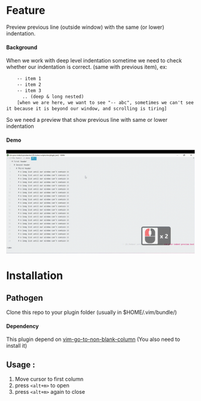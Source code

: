 # Feature
Preview previous line (outside window) with the same (or lower) indentation.

#### Background
When we work with deep level indentation sometime we need to check whether our indentation is correct. (same with previous item), ex:
```
    -- item 1
    -- item 2
    -- item 3
      .. (deep & long nested)
    [when we are here, we want to see "-- abc", sometimes we can't see it because it is beyond our window, and scrolling is tiring]
```
So we need a preview that show previous line with same or lower indentation

#### Demo
![Demo](docs/demo.gif)

# Installation
## Pathogen

Clone this repo to your plugin folder (usually in $HOME/.vim/bundle/)

#### Dependency
This plugin depend on [vim-go-to-non-blank-column](https://github.com/Alieff/vim-go-to-non-blank-column) (You also need to install it)


## Usage : 
1. Move cursor to first column
2. press `<alt+m>` to open
2. press `<alt+m>` again to close
